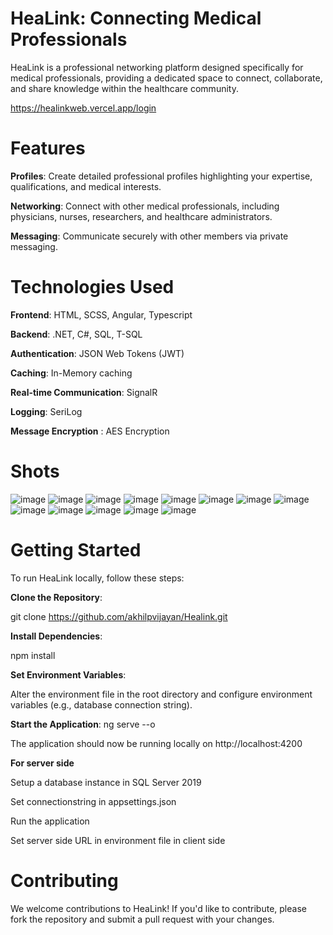 # HeaLink: Connecting Medical Professionals

HeaLink is a professional networking platform designed specifically for medical professionals, providing a dedicated space to connect, collaborate, and share knowledge within the healthcare community.

https://healinkweb.vercel.app/login

# Features

**Profiles**: Create detailed professional profiles highlighting your expertise, qualifications, and medical interests.

**Networking**: Connect with other medical professionals, including physicians, nurses, researchers, and healthcare administrators.

**Messaging**: Communicate securely with other members via private messaging.

# Technologies Used

**Frontend**: HTML, SCSS, Angular, Typescript

**Backend**: .NET, C#, SQL, T-SQL

**Authentication**: JSON Web Tokens (JWT)

**Caching**: In-Memory caching

**Real-time Communication**: SignalR

**Logging**: SeriLog

**Message Encryption** :  AES Encryption

# Shots
![image](https://github.com/akhilpvijayan/Healink/assets/90704113/464d3f04-ff04-4b1e-bf6f-7098e1c8df2c)
![image](https://github.com/akhilpvijayan/Healink/assets/90704113/56d6dc85-408d-4109-8027-afb20bc69a26)
![image](https://github.com/akhilpvijayan/Healink/assets/90704113/3f930cf5-8ae2-47c0-9e0f-c31ad9949353)
![image](https://github.com/akhilpvijayan/Healink/assets/90704113/b58d5b78-094e-485d-b5bc-dd135163b925)
![image](https://github.com/akhilpvijayan/Healink/assets/90704113/61295244-1bba-482f-9126-5b88b045cd60)
![image](https://github.com/akhilpvijayan/Healink/assets/90704113/39b56898-b9f6-4ad0-88e1-584f7941c760)
![image](https://github.com/akhilpvijayan/Healink/assets/90704113/d00b4d44-3f3e-4543-a143-d7b420382e60)
![image](https://github.com/akhilpvijayan/Healink/assets/90704113/60ca6fd8-ac55-4d3c-9d39-77819b2461eb)
![image](https://github.com/akhilpvijayan/Healink/assets/90704113/7014d957-57f2-4843-a9d9-6a5844efcfaf)
![image](https://github.com/akhilpvijayan/Healink/assets/90704113/696becfc-f1b4-49c9-81a2-3dfc4e1f37c0)
![image](https://github.com/akhilpvijayan/Healink/assets/90704113/9e95fe73-2d7b-4676-a437-a2151e6f411e)
![image](https://github.com/akhilpvijayan/Healink/assets/90704113/4d549df0-4f10-49d2-9a1f-7fb381624d86)
![image](https://github.com/akhilpvijayan/Healink/assets/90704113/053bfdd2-66ce-4546-8a6a-56a7d8c7a380)

# Getting Started

To run HeaLink locally, follow these steps:

**Clone the Repository**:

git clone https://github.com/akhilpvijayan/Healink.git

**Install Dependencies**:

npm install

**Set Environment Variables**:

Alter the environment file in the root directory and configure environment variables (e.g., database connection string).

**Start the Application**:
ng serve --o

The application should now be running locally on http://localhost:4200

**For server side**

Setup a database instance in SQL Server 2019

Set connectionstring in appsettings.json

Run the application

Set server side URL in environment file in client side

# Contributing

We welcome contributions to HeaLink! If you'd like to contribute, please fork the repository and submit a pull request with your changes.



